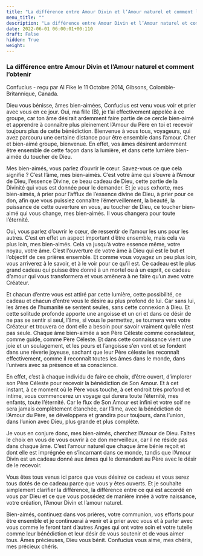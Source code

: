 ```yaml
---
title: "La différence entre Amour Divin et l’Amour naturel et comment l’obtenir"
menu_title: ""
description: "La différence entre Amour Divin et l’Amour naturel et comment l’obtenir"
date: 2022-06-01 06:00:01+00:110
draft: False
hidden: True
weight:
---
```

### La différence entre Amour Divin et l’Amour naturel et comment l’obtenir

Confucius - reçu par Al Fike le 11 Octobre 2014, Gibsons, Colombie-Britannique, Canada.

Dieu vous bénisse, âmes bien-aimées, Confucius est venu vous voir et prier avec vous en ce jour. Oui, ma fille (B), je t’ai effectivement appelée à ce groupe, car ton âme désirait ardemment faire partie de ce cercle bien-aimé et apprendre à connaître plus pleinement l’Amour du Père en toi et recevoir toujours plus de cette bénédiction. Bienvenue à vous tous, voyageurs, qui avez parcouru une certaine distance pour être ensemble dans l’amour. Cher et bien-aimé groupe, bienvenue. En effet, vos âmes désirent ardemment être ensemble de cette façon dans la lumière, et dans cette lumière bien-aimée du toucher de Dieu.

Mes bien-aimés, vous parlez d’ouvrir le cœur. Savez-vous ce que cela signifie ? C’est l’âme, mes bien-aimés. C’est votre âme qui s’ouvre à l’Amour de Dieu, l’essence Divine, ce beau cadeau de Dieu, cette partie de la Divinité qui vous est donnée pour le demander. Et je vous exhorte, mes bien-aimés, à prier pour l’afflux de l’essence divine de Dieu, à prier pour ce don, afin que vous puissiez connaître l’émerveillement, la beauté, la puissance de cette ouverture en vous, au toucher de Dieu, ce toucher bien-aimé qui vous change, mes bien-aimés. Il vous changera pour toute l’éternité.

Oui, vous parlez d’ouvrir le cœur, de ressentir de l’amour les uns pour les autres. C’est en effet un aspect important d’être ensemble, mais cela va plus loin, mes bien-aimés. Cela va jusqu’à votre essence même, votre noyau, votre âme. C’est l’ouverture de votre âme à Dieu qui est le but et l’objectif de ces prières ensemble. Et comme vous voyagez un peu plus loin, vous arriverez à le savoir, et à le voir pour ce qu’il est. Ce cadeau est le plus grand cadeau qui puisse être donné à un mortel ou à un esprit, ce cadeau d’amour qui vous transformera et vous amènera à ne faire qu’un avec votre Créateur.

Et chacun d’entre vous est attiré par cette lumière, cette possibilité, ce cadeau et chacun d’entre vous le désire au plus profond de lui. Car sans lui, les âmes de l’humanité se sentent seules, sans cette connexion à Dieu. Et cette solitude profonde apporte une angoisse et un cri et dans ce désir de ne pas se sentir si seul, l’âme, si vous le permettez, se tournera vers votre Créateur et trouvera ce dont elle a besoin pour savoir vraiment qu’elle n’est pas seule. Chaque âme bien-aimée a son Père Céleste comme consolateur, comme guide, comme Père Céleste. Et dans cette connaissance vient une joie et un soulagement, et les peurs et l’angoisse s’en vont et se fondent dans une rêverie joyeuse, sachant que leur Père céleste les reconnaît effectivement, comme il reconnaît toutes les âmes dans le monde, dans l’univers avec sa présence et sa conscience.

En effet, c’est à chaque individu de faire ce choix, d’être ouvert, d’implorer son Père Céleste pour recevoir la bénédiction de Son Amour. Et à cet instant, à ce moment où le Père vous touche, à cet endroit très profond et intime, vous commencerez un voyage qui durera toute l’éternité, mes enfants, toute l’éternité. Car le flux de Son Amour est infini et votre soif ne sera jamais complètement étanchée, car l’âme, avec la bénédiction de l’Amour du Père, se développera et grandira pour toujours, dans l’union, dans l’union avec Dieu, plus grande et plus complète.

Je vous en conjure donc, mes bien-aimés, cherchez l’Amour de Dieu. Faites le choix en vous de vous ouvrir à ce don merveilleux, car il ne réside pas dans chaque âme. C’est l’amour naturel que chaque âme bénie reçoit et dont elle est imprégnée en s’incarnant dans ce monde, tandis que l’Amour Divin est un cadeau donné aux âmes qui le demandent au Père avec le désir de le recevoir.

Vous êtes tous venus ici parce que vous désirez ce cadeau et vous serez tous dotés de ce cadeau parce que vous y êtes ouverts. Et je souhaite simplement clarifier la différence, la différence entre ce qui est accordé en vous par Dieu et ce que vous possédez de manière innée à votre naissance, votre création, l’Amour Divin et l’amour naturel.

Bien-aimés, continuez dans vos prières, votre communion, vos efforts pour être ensemble et je continuerai à venir et à prier avec vous et à parler avec vous comme le feront tant d’autres Anges qui ont votre soin et votre tutelle comme leur bénédiction et leur désir de vous soutenir et de vous aimer tous. Âmes précieuses, Dieu vous bénit. Confucius vous aime, mes chéris, mes précieux chéris.
